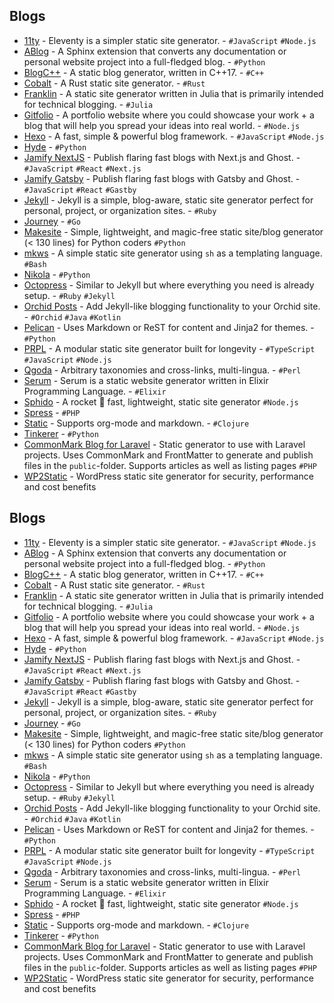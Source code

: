 ## Blogs

  * [11ty](https://www.11ty.io/) \- Eleventy is a simpler static site generator. - `#JavaScript` `#Node.js`
  * [ABlog](http://ablog.readthedocs.org/) \- A Sphinx extension that converts any documentation or personal website project into a full-fledged blog. - `#Python`
  * [BlogC++](https://www.blogcpp.org/) \- A static blog generator, written in C++17. - `#C++`
  * [Cobalt](https://cobalt-org.github.io) \- A Rust static site generator. - `#Rust`
  * [Franklin](https://franklinjl.org/) \- A static site generator written in Julia that is primarily intended for technical blogging. - `#Julia`
  * [Gitfolio](https://github.com/imfunniee/gitfolio) \- A portfolio website where you could showcase your work + a blog that will help you spread your ideas into real world. - `#Node.js`
  * [Hexo](https://github.com/hexojs/hexo) \- A fast, simple & powerful blog framework. - `#JavaScript` `#Node.js`
  * [Hyde](https://github.com/hyde/hyde) \- `#Python`
  * [Jamify NextJS](https://github.com/styxlab/next-cms-ghost) \- Publish flaring fast blogs with Next.js and Ghost. - `#JavaScript` `#React` `#Next.js`
  * [Jamify Gatsby](https://www.jamify.org/) \- Publish flaring fast blogs with Gatsby and Ghost. - `#JavaScript` `#React` `#Gastby`
  * [Jekyll](https://github.com/jekyll/jekyll) \- Jekyll is a simple, blog-aware, static site generator perfect for personal, project, or organization sites. - `#Ruby`
  * [Journey](https://github.com/kabukky/journey) \- `#Go`
  * [Makesite](https://github.com/sunainapai/makesite) \- Simple, lightweight, and magic-free static site/blog generator (< 130 lines) for Python coders `#Python`
  * [mkws](https://mkws.sh) \- A simple static site generator using `sh` as a templating language. `#Bash`
  * [Nikola](https://getnikola.com/) \- `#Python`
  * [Octopress](https://github.com/imathis/octopress) \- Similar to Jekyll but where everything you need is already setup. - `#Ruby` `#Jekyll`
  * [Orchid Posts](https://orchid.netlify.app) \- Add Jekyll-like blogging functionality to your Orchid site. - `#Orchid` `#Java` `#Kotlin`
  * [Pelican](https://github.com/getpelican/pelican) \- Uses Markdown or ReST for content and Jinja2 for themes. - `#Python`
  * [PRPL](https://prpl.dev) \- A modular static site generator built for longevity - `#TypeScript` `#JavaScript` `#Node.js`
  * [Qgoda](http://www.qgoda.net/) \- Arbitrary taxonomies and cross-links, multi-lingua. - `#Perl`
  * [Serum](https://dalgona.github.io/Serum/) \- Serum is a static website generator written in Elixir Programming Language. - `#Elixir`
  * [Sphido](https://sphido.org/) \- A rocket 🚀 fast, lightweight, static site generator `#Node.js`
  * [Spress](https://github.com/spress/Spress/) \- `#PHP`
  * [Static](https://github.com/nakkaya/static) \- Supports org-mode and markdown. - `#Clojure`
  * [Tinkerer](http://tinkerer.me/) \- `#Python`
  * [CommonMark Blog for Laravel](https://github.com/spekulatius/laravel-commonmark-blog) \- Static generator to use with Laravel projects. Uses CommonMark and FrontMatter to generate and publish files in the `public`-folder. Supports articles as well as listing pages `#PHP`
  * [WP2Static](https://github.com/leonstafford) \- WordPress static site generator for security, performance and cost benefits

## Blogs

  * [11ty](https://www.11ty.io/) \- Eleventy is a simpler static site generator. - `#JavaScript` `#Node.js`
  * [ABlog](http://ablog.readthedocs.org/) \- A Sphinx extension that converts any documentation or personal website project into a full-fledged blog. - `#Python`
  * [BlogC++](https://www.blogcpp.org/) \- A static blog generator, written in C++17. - `#C++`
  * [Cobalt](https://cobalt-org.github.io) \- A Rust static site generator. - `#Rust`
  * [Franklin](https://franklinjl.org/) \- A static site generator written in Julia that is primarily intended for technical blogging. - `#Julia`
  * [Gitfolio](https://github.com/imfunniee/gitfolio) \- A portfolio website where you could showcase your work + a blog that will help you spread your ideas into real world. - `#Node.js`
  * [Hexo](https://github.com/hexojs/hexo) \- A fast, simple & powerful blog framework. - `#JavaScript` `#Node.js`
  * [Hyde](https://github.com/hyde/hyde) \- `#Python`
  * [Jamify NextJS](https://github.com/styxlab/next-cms-ghost) \- Publish flaring fast blogs with Next.js and Ghost. - `#JavaScript` `#React` `#Next.js`
  * [Jamify Gatsby](https://www.jamify.org/) \- Publish flaring fast blogs with Gatsby and Ghost. - `#JavaScript` `#React` `#Gastby`
  * [Jekyll](https://github.com/jekyll/jekyll) \- Jekyll is a simple, blog-aware, static site generator perfect for personal, project, or organization sites. - `#Ruby`
  * [Journey](https://github.com/kabukky/journey) \- `#Go`
  * [Makesite](https://github.com/sunainapai/makesite) \- Simple, lightweight, and magic-free static site/blog generator (< 130 lines) for Python coders `#Python`
  * [mkws](https://mkws.sh) \- A simple static site generator using `sh` as a templating language. `#Bash`
  * [Nikola](https://getnikola.com/) \- `#Python`
  * [Octopress](https://github.com/imathis/octopress) \- Similar to Jekyll but where everything you need is already setup. - `#Ruby` `#Jekyll`
  * [Orchid Posts](https://orchid.netlify.app) \- Add Jekyll-like blogging functionality to your Orchid site. - `#Orchid` `#Java` `#Kotlin`
  * [Pelican](https://github.com/getpelican/pelican) \- Uses Markdown or ReST for content and Jinja2 for themes. - `#Python`
  * [PRPL](https://prpl.dev) \- A modular static site generator built for longevity - `#TypeScript` `#JavaScript` `#Node.js`
  * [Qgoda](http://www.qgoda.net/) \- Arbitrary taxonomies and cross-links, multi-lingua. - `#Perl`
  * [Serum](https://dalgona.github.io/Serum/) \- Serum is a static website generator written in Elixir Programming Language. - `#Elixir`
  * [Sphido](https://sphido.org/) \- A rocket 🚀 fast, lightweight, static site generator `#Node.js`
  * [Spress](https://github.com/spress/Spress/) \- `#PHP`
  * [Static](https://github.com/nakkaya/static) \- Supports org-mode and markdown. - `#Clojure`
  * [Tinkerer](http://tinkerer.me/) \- `#Python`
  * [CommonMark Blog for Laravel](https://github.com/spekulatius/laravel-commonmark-blog) \- Static generator to use with Laravel projects. Uses CommonMark and FrontMatter to generate and publish files in the `public`-folder. Supports articles as well as listing pages `#PHP`
  * [WP2Static](https://github.com/leonstafford) \- WordPress static site generator for security, performance and cost benefits